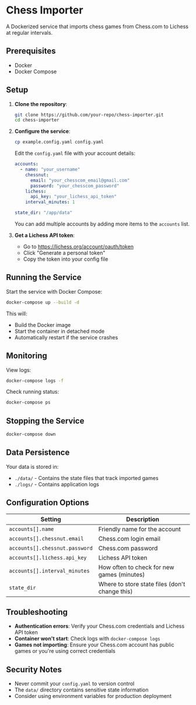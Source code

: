 # Chess Importer

A Dockerized service that imports chess games from Chess.com to Lichess at regular intervals.

## Prerequisites

- Docker
- Docker Compose

## Setup

1. **Clone the repository**:
   ```bash
   git clone https://github.com/your-repo/chess-importer.git
   cd chess-importer
   ```

2. **Configure the service**:
   ```bash
   cp example.config.yaml config.yaml
   ```
   
   Edit the `config.yaml` file with your account details:
   ```yaml
   accounts:
     - name: "your_username"
       chessnut:
         email: "your_chesscom_email@gmail.com"
         password: "your_chesscom_password"
       lichess:
         api_key: "your_lichess_api_token"
       interval_minutes: 1
   
   state_dir: "/app/data"
   ```

   You can add multiple accounts by adding more items to the `accounts` list.

3. **Get a Lichess API token**:
   - Go to https://lichess.org/account/oauth/token
   - Click "Generate a personal token"
   - Copy the token into your config file

## Running the Service

Start the service with Docker Compose:

```bash
docker-compose up --build -d
```

This will:
- Build the Docker image
- Start the container in detached mode
- Automatically restart if the service crashes

## Monitoring

View logs:
```bash
docker-compose logs -f
```

Check running status:
```bash
docker-compose ps
```

## Stopping the Service

```bash
docker-compose down
```

## Data Persistence

Your data is stored in:
- `./data/` - Contains the state files that track imported games
- `./logs/` - Contains application logs

## Configuration Options

| Setting | Description |
|---------|-------------|
| `accounts[].name` | Friendly name for the account |
| `accounts[].chessnut.email` | Chess.com login email |
| `accounts[].chessnut.password` | Chess.com password |
| `accounts[].lichess.api_key` | Lichess API token |
| `accounts[].interval_minutes` | How often to check for new games (minutes) |
| `state_dir` | Where to store state files (don't change this) |

## Troubleshooting

- **Authentication errors**: Verify your Chess.com credentials and Lichess API token
- **Container won't start**: Check logs with `docker-compose logs`
- **Games not importing**: Ensure your Chess.com account has public games or you're using correct credentials

## Security Notes

- Never commit your `config.yaml` to version control
- The `data/` directory contains sensitive state information
- Consider using environment variables for production deployment